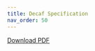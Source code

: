 ```yaml
---
title: Decaf Specification
nav_order: 50
---
```


[Download PDF](assets/documents/decaf-specification.pdf)


<object data="assets/documents/decaf-specification.pdf" width="100%" height="1000" type='application/pdf'></object>

